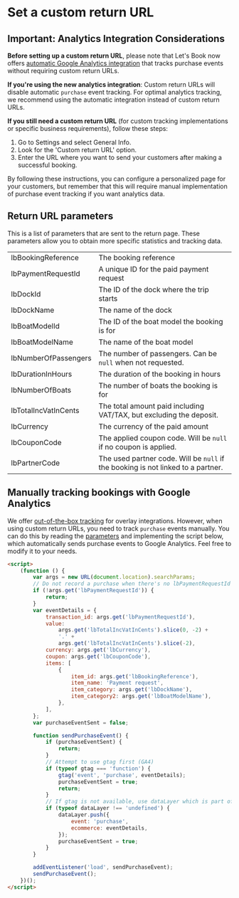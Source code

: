 # Set a custom return URL

## Important: Analytics Integration Considerations

**Before setting up a custom return URL**, please note that Let's Book now
offers [automatic Google Analytics integration](../dive-deeper/connect-google-analytics.md) that tracks purchase
events without requiring custom return URLs.

**If you're using the new analytics integration**: Custom return URLs will disable automatic `purchase` event tracking.
For optimal analytics tracking, we recommend using the automatic integration instead of custom return URLs.

**If you still need a custom return URL** (for custom tracking implementations or specific business requirements),
follow these steps:

1. Go to Settings and select General Info.
2. Look for the 'Custom return URL' option.
3. Enter the URL where you want to send your customers after making a successful booking.

By following these instructions, you can configure a personalized page for your customers, but remember that this will
require manual implementation of purchase event tracking if you want analytics data.

## Return URL parameters

This is a list of parameters that are sent to the return page. These parameters allow you to obtain more specific
statistics and tracking data.

|                      |                                                                                  |
| -------------------- | -------------------------------------------------------------------------------- |
| lbBookingReference   | The booking reference                                                            |
| lbPaymentRequestId   | A unique ID for the paid payment request                                         |
| lbDockId             | The ID of the dock where the trip starts                                         |
| lbDockName           | The name of the dock                                                             |
| lbBoatModelId        | The ID of the boat model the booking is for                                      |
| lbBoatModelName      | The name of the boat model                                                       |
| lbNumberOfPassengers | The number of passengers. Can be `null` when not requested.                      |
| lbDurationInHours    | The duration of the booking in hours                                             |
| lbNumberOfBoats      | The number of boats the booking is for                                           |
| lbTotalIncVatInCents | The total amount paid including VAT/TAX, but excluding the deposit.              |
| lbCurrency           | The currency of the paid amount                                                  |
| lbCouponCode         | The applied coupon code. Will be `null` if no coupon is applied.                 |
| lbPartnerCode        | The used partner code. Will be `null` if the booking is not linked to a partner. |

## Manually tracking bookings with Google Analytics

We offer [out-of-the-box tracking](../dive-deeper/connect-google-analytics.md) for overlay integrations.
However, when using custom return URLs, you need to track `purchase` events manually. You can do this by reading
the [parameters](#return-url-parameters) and implementing the script below, which automatically sends purchase events to
Google Analytics. Feel free to modify it to your needs.

```html
<script>
    (function () {
        var args = new URL(document.location).searchParams;
        // Do not record a purchase when there's no lbPaymentRequestId
        if (!args.get('lbPaymentRequestId')) {
            return;
        }
        var eventDetails = {
            transaction_id: args.get('lbPaymentRequestId'),
            value:
                args.get('lbTotalIncVatInCents').slice(0, -2) +
                '.' +
                args.get('lbTotalIncVatInCents').slice(-2),
            currency: args.get('lbCurrency'),
            coupon: args.get('lbCouponCode'),
            items: [
                {
                    item_id: args.get('lbBookingReference'),
                    item_name: 'Payment request',
                    item_category: args.get('lbDockName'),
                    item_category2: args.get('lbBoatModelName'),
                },
            ],
        };
        var purchaseEventSent = false;

        function sendPurchaseEvent() {
            if (purchaseEventSent) {
                return;
            }
            // Attempt to use gtag first (GA4)
            if (typeof gtag === 'function') {
                gtag('event', 'purchase', eventDetails);
                purchaseEventSent = true;
                return;
            }
            // If gtag is not available, use dataLayer which is part of GTM
            if (typeof dataLayer !== 'undefined') {
                dataLayer.push({
                    event: 'purchase',
                    ecommerce: eventDetails,
                });
                purchaseEventSent = true;
            }
        }

        addEventListener('load', sendPurchaseEvent);
        sendPurchaseEvent();
    })();
</script>
```
